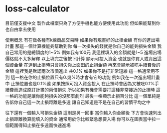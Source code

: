 # loss-calculator
目前僅支援中文
製作此檔案只為了方便手機也能方便使用此功能 但如果能幫到你也自由拿去使用

使用概念
  有在做各種有k線商品交易時 如果你有規畫好的止損金額 有你的進出場計畫 那這一個計算機能夠幫助到你
  每一次損失的錢就是你自己的能夠損失金額 我自己常用的是總額度的1~5% 例如我有100元 我這裡填入的金額就是1~5
  進場出場價格就不太多解釋
  以上填完之後按下計算
    顯示可投入資金 也就是你買入或賣出這個資金量 在達到止損時只會損失你上面田的止損金額
    再來會顯示被吃手續費後的金額 這裡我是默認兩次市價進出 共0.1% 如果你不是打非常短線 這一格通常用不到
    這一格在你的止損位置只有0.幾%時才會有它的功能
      例如我在一次進出場計畫中 止損位置也是0.1%遠 如果按照可投入資金投入 在止損時會因為又被吃0.1%手續費而造成原訂計畫的兩倍損失
      所以如果有機會需要打這種非常接近的止損時 這一格的功能是讓你能夠損失的沒那麼劇烈
    最後一格顯示止損百分比 這一個單純是告訴你自己這一次止損距離是多遠 讓自己知道是不是在自己的習慣平均之中

  往下還有一個輸入可損失金額 這則是另一回事
  當你輸入你金額後 下方會快速列出止損距離換算能填入的資金 通常用於你比較緊急想要入場 你可以在圖表當中拉一個範圍得知止損在多遠而快速進場
